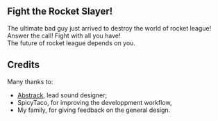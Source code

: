 ## Fight the Rocket Slayer! 
The ultimate bad guy just arrived to destroy the world of rocket league!  Answer the call! Fight with all you have!  
The future of rocket league depends on you.


## Credits
Many thanks to:
- [Abstrack](https://abstrack.newgrounds.com/audio), lead sound designer;
- SpicyTaco, for improving the developpment workflow, 
- My family, for giving feedback on the general design.
